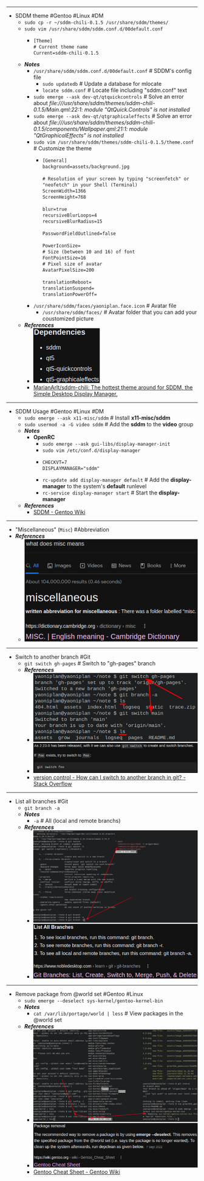 - ---
- SDDM theme #Gentoo #Linux #DM
	- `sudo cp -r ~/sddm-chili-0.1.5 /usr/share/sddm/themes/`
	- `sudo vim /usr/share/sddm/sddm.conf.d/00default.conf`
		- ```
		  [Theme]
		  # Current theme name
		  Current=sddm-chili-0.1.5
		  ```
	- ***Notes***
		- `/usr/share/sddm/sddm.conf.d/00default.conf` # SDDM's config file
			- `sudo updatedb` # Update a database for mlocate
			- `locate sddm.conf` # Locate file including "sddm.conf" text
		- `sudo emerge --ask dev-qt/qtquickcontrols` # Solve an error about *file:///usr/share/sddm/themes/sddm-chili-0.1.5/Main.qml:22:1: module "QtQuick.Controls" is not installed*
		- `sudo emerge --ask dev-qt/qtgraphicaleffects` # Solve an error about *file:///usr/share/sddm/themes/sddm-chili-0.1.5/components/Wallpaper.qml:21:1: module "QtGraphicalEffects" is not installed*
		- `sudo vim /usr/share/sddm/themes/sddm-chili-0.1.5/theme.conf` # Customize the theme
			- ```
			  [General]
			  background=assets/background.jpg
			  
			  # Resolution of your screen by typing "screenfetch" or "neofetch" in your Shell (Terminal)
			  ScreenWidth=1366
			  ScreenHeight=768
			  
			  blur=true
			  recursiveBlurLoops=4
			  recursiveBlurRadius=15
			  
			  PasswordFieldOutlined=false
			  
			  PowerIconSize=
			  # Size (between 10 and 16) of font
			  FontPointSize=16
			  # Pixel size of avatar
			  AvatarPixelSize=200
			  
			  translationReboot=
			  translationSuspend=
			  translationPowerOff=
			  ```
		- `/usr/share/sddm/faces/yaoniplan.face.icon` # Avatar file
			- `/usr/share/sddm/faces/` # Avatar folder that you can add your coustomized picture
	- ***References***
		- ![image.png](../assets/image_1669474198529_0.png)
		- [MarianArlt/sddm-chili: The hottest theme around for SDDM, the Simple Desktop Display Manager.](https://github.com/MarianArlt/sddm-chili)
- ---
- SDDM Usage #Gentoo #Linux #DM
	- `sudo emerge --ask x11-misc/sddm` # Install **x11-misc/sddm**
	- `sudo usermod -a -G video sddm` # Add the **sddm** to the **video** group
	- ***Notes***
		- **OpenRC**
			- `sudo emerge --ask gui-libs/display-manager-init`
			- `sudo vim /etc/conf.d/display-manager`
			- ```
			  CHECKVT=7
			  DISPLAYMANAGER="sddm"
			  ```
			- `rc-update add display-manager default` # Add the **display-manager** to the system's **default** runlevel
			- `rc-service display-manager start` # Start the **display-manager**
	- ***References***
		- [SDDM - Gentoo Wiki](https://wiki.gentoo.org/wiki/SDDM)
- ---
- "Miscellaneous" (`Misc`) #Abbreviation
- ***References***
	- ![image.png](../assets/image_1669463491145_0.png)
- ---
- Switch to another branch #Git
	- `git switch gh-pages` # Switch to "gh-pages" branch
	- ***References***
		- ![image.png](../assets/image_1669443599775_0.png)
		- ![image.png](../assets/image_1669454072538_0.png)
		- [version control - How can I switch to another branch in git? - Stack Overflow](https://stackoverflow.com/questions/47630950/how-can-i-switch-to-another-branch-in-git)
- ---
- List all branches #Git
	- `git branch -a`
	- ***Notes***
		- `-a` # All (local and remote branchs)
	- ***References***
		- ![image.png](../assets/image_1669442726214_0.png)
		- ![image.png](../assets/image_1669442785953_0.png)
- ---
- Remove package from @world set #Gentoo #Linux
	- `sudo emerge --deselect sys-kernel/gentoo-kernel-bin`
	- ***Notes***
		- `cat /var/lib/portage/world | less` # View packages in the @world set
	- ***References***
		- ![image.png](../assets/image_1669434287891_0.png)
		- ![image.png](../assets/image_1669433474004_0.png)
		- [Gentoo Cheat Sheet - Gentoo Wiki](https://wiki.gentoo.org/wiki/Gentoo_Cheat_Sheet#:~:text=Package%20removal,-Recommended%20method&text=The%20recommended%20way%20to%20remove,run%20depclean%20as%20given%20below.)